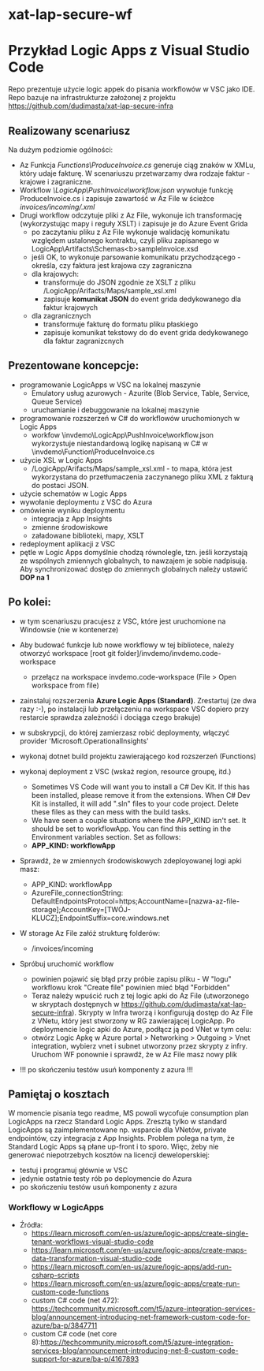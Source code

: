 # xat-lap-secure-wf
# Przykład Logic Apps z Visual Studio Code
Repo prezentuje użycie logic appek do pisania workflowów w VSC jako IDE. 
Repo bazuje na infrastrukturze założonej z projektu https://github.com/dudimasta/xat-lap-secure-infra

## Realizowany scenariusz
Na dużym podziomie ogólności:
- Az Funkcja <i>Functions\ProduceInvoice.cs</i> generuje ciąg znaków w XMLu, który udaje fakturę. W scenariuszu przetwarzamy dwa rodzaje faktur - krajowe i zagraniczne.
- Workflow <i>\LogicApp\PushInvoice\workflow.json</i> wywołuje funkcję ProduceInvoice.cs i zapisuje zawartość w Az File w ścieżce <i>invoices/incoming/.xml</i>
- Drugi workflow odczytuje pliki z Az File, wykonuje ich transformację (wykorzystując mapy i reguły XSLT) 
i zapisuje je do Azure Event Grida
    - po zaczytaniu pliku z Az File wykonuje walidację komunikatu względem ustalonego kontraktu, czyli pliku zapisanego w LogicApp\Artifacts\Schemas\<b>sampleInvoice.xsd</b>
    - jeśli OK, to wykonuje parsowanie komunikatu przychodzącego - określa, czy faktura jest krajowa czy zagraniczna
    - dla krajowych:
        - transformuje do JSON zgodnie ze XSLT z pliku /LogicApp/Arifacts/Maps/sample_xsl.xml
        - zapisuje <b>komunikat JSON</b> do event grida dedykowanego dla faktur krajowych
    - dla zagranicznych
        - transformuje fakturę do formatu pliku płaskiego
        - zapisuje komunikat tekstowy do do event grida dedykowanego dla faktur zagranizcnych

## Prezentowane koncepcje:
- programowanie LogicApps w VSC na lokalnej maszynie
    - Emulatory usług azurowych - Azurite (Blob Service, Table, Service, Queue Service)
    - uruchamianie i debuggowanie na lokalnej maszynie
- programowanie rozszerzeń w C# do workflowów uruchomionych w Logic Apps
    - workfow \invdemo\LogicApp\PushInvoice\workflow.json wykorzystuje niestandardową logikę napisaną w C# w \invdemo\Function\ProduceInvoice.cs
- użycie XSL w Logic Apps
    - /LogicApp/Arifacts/Maps/sample_xsl.xml - to mapa, która jest wykorzystana do przetłumaczenia zaczynanego pliku XML z fakturą do postaci JSON.
- użycie schematów w Logic Apps
- wywołanie deploymentu z VSC do Azura
- omówienie wyniku deploymentu
    - integracja z App Insights
    - zmienne środowiskowe
    - załadowane biblioteki, mapy, XSLT
- redeployment aplikacji z VSC
- pętle w Logic Apps domyślnie chodzą równolegle, tzn. jeśli korzystają ze wspólnych zmiennych globalnych, to nawzajem je sobie nadpisują. Aby synchronizować dostęp do zmiennych globalnych należy ustawić <b>DOP na 1</b>


## Po kolei:
- w tym scenariuszu pracujesz z VSC, które jest uruchomione na Windowsie (nie w kontenerze)
- Aby budować funkcje lub nowe workflowy w tej bibliotece, należy otworzyć workspace [root git folder]/invdemo/invdemo.code-workspace
    - przełącz na workspace invdemo.code-workspace (File > Open workspace from file)
- zainstaluj rozszerzenia <b>Azure Logic Apps (Standard)</b>. Zrestartuj (ze dwa razy :-), po instalacji lub przełączeniu na workspace VSC dopiero przy restarcie sprawdza zależnośći i dociąga czego brakuje)
- w subskrypcji, do której zamierzasz robić deploymenty, włączyć provider 'Microsoft.OperationalInsights'
- wykonaj dotnet build projektu zawierającego kod rozszerzeń (Functions)
- wykonaj deployment z VSC (wskaż region, resource groupę, itd.)
    - Sometimes VS Code will want you to install a C# Dev Kit. If this has been installed, please remove it from the extensions. When C# Dev Kit is installed, it will add ".sln" files to your code project.  Delete these files as they can mess with the build tasks.
    - We have seen a couple situations where the APP_KIND isn't set. It should be set to workflowApp. You can find this setting in the Environment variables section. Set as follows:
    - <b>APP_KIND: workflowApp</b>
- Sprawdź, że w zmiennych środowiskowych zdeployowanej logi apki masz:
    - APP_KIND: workflowApp
    - AzureFile_connectionString: DefaultEndpointsProtocol=https;AccountName=[nazwa-az-file-storage];AccountKey=[TWÓJ-KLUCZ];EndpointSuffix=core.windows.net
- W storage Az File załóż strukturę folderów:
    - /invoices/incoming
- Spróbuj uruchomić workflow
    - powinien pojawić się błąd przy próbie zapisu pliku - W "logu" workflowu krok "Create file" powinien mieć błąd "Forbidden"
    - Teraz należy wpuścić ruch z tej logic apki do Az File (utworzonego w skryptach dostępnych w https://github.com/dudimasta/xat-lap-secure-infra). Skrypty w Infra tworzą i konfigurują dostęp do Az File z VNetu, który jest stworzony w RG zawierającej LogicApp. Po deploymencie logic apki do Azure, podłącz ją pod VNet w tym celu:
    - otwórz Logic Apkę w Azure portal > Networking > Outgoing > Vnet integration, wybierz vnet i subnet utworzony przez skrypty z infry. Uruchom WF ponownie i sprawdź, że w Az File masz nowy plik
    
- !!! po skończeniu testów usuń komponenty z azura !!!

## Pamiętaj o kosztach
W momencie pisania tego readme, MS powoli wycofuje consumption plan LogicApps na rzecz Standard Logic Apps. Zresztą tylko w standard LogicApps są zaimplementowane np. wsparcie dla VNetów, private endpointów, czy integracja z App Insights.
Problem polega na tym, że Standard Logic Apps są płane up-front i to sporo. Więc, żeby nie generować niepotrzebych kosztów na licencji deweloperskiej:
- testuj i programuj głównie w VSC
- jedynie ostatnie testy rób po deploymencie do Azura
- po skończeniu testów usuń komponenty z azura


### Workflowy w LogicApps
- Źródła:
    - https://learn.microsoft.com/en-us/azure/logic-apps/create-single-tenant-workflows-visual-studio-code
    - https://learn.microsoft.com/en-us/azure/logic-apps/create-maps-data-transformation-visual-studio-code
    - https://learn.microsoft.com/en-us/azure/logic-apps/add-run-csharp-scripts
    - https://learn.microsoft.com/en-us/azure/logic-apps/create-run-custom-code-functions
    - custom C# code (net 472): https://techcommunity.microsoft.com/t5/azure-integration-services-blog/announcement-introducing-net-framework-custom-code-for-azure/ba-p/3847711
    - custom C# code (net core 8):https://techcommunity.microsoft.com/t5/azure-integration-services-blog/announcement-introducing-net-8-custom-code-support-for-azure/ba-p/4167893
 